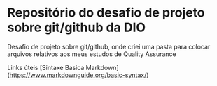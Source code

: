 # Repositório do desafio de projeto sobre git/github da DIO
Desafio de projeto sobre git/github, onde criei uma pasta para colocar arquivos relativos aos meus estudos de Quality Assurance

Links úteis 
[Sintaxe Basica Markdown] (https://www.markdownguide.org/basic-syntax/)
